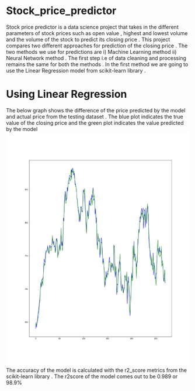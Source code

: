 # Stock_price_predictor
Stock price predictor is a data science project that takes in the different parameters of stock prices such as open value , highest and lowest volume and the volume of the stock to predict its closing price . This project compares two different approaches for prediction of the closing price . 
The two methods we use for predictions are
i) Machine Learning method 
ii) Neural Network method . 
The first step i.e of data cleaning and processing remains the same for both the methods . In the first method we are going to use the Linear Regression model from scikit-learn library . 
# Using Linear Regression 
The below graph shows the difference of the price predicted by the model and actual price from the testing dataset . The blue plot indicates the true value of the closing price and the green plot indicates the value predicted by the model 
![alt text](https://github.com/GAURAV-SOMAN-PORTFOLIO/Stock_price_predictor/blob/main/prediction_comparison.png)
The accuracy of the model is calculated with the r2_score metrics from the scikit-learn library . The r2score of the model comes out to be 0.989 or 98.9%
